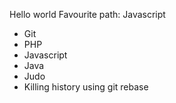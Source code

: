 Hello world
Favourite path: Javascript
* Git
* PHP
* Javascript
* Java
* Judo
* Killing history using git rebase
